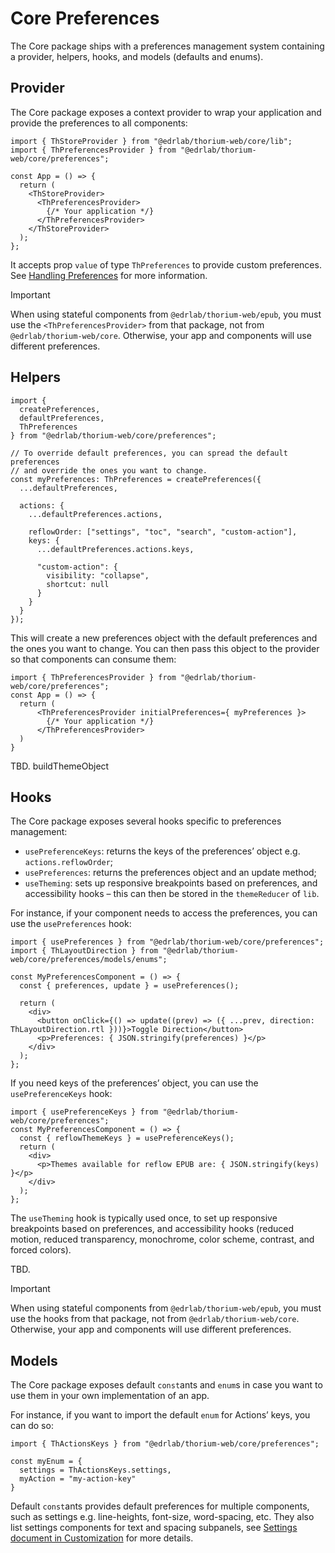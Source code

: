 # Core Preferences

The Core package ships with a preferences management system containing a provider, helpers, hooks, and models (defaults and enums).

## Provider

The Core package exposes a context provider to wrap your application and provide the preferences to all components:

```tsx
import { ThStoreProvider } from "@edrlab/thorium-web/core/lib";
import { ThPreferencesProvider } from "@edrlab/thorium-web/core/preferences";

const App = () => {
  return (
    <ThStoreProvider>
      <ThPreferencesProvider>
        {/* Your application */}
      </ThPreferencesProvider>
    </ThStoreProvider>
  );
};
```

It accepts prop `value` of type `ThPreferences` to provide custom preferences. See [Handling Preferences](../../customization/HandlingPreferences.md) for more information.

> [!IMPORTANT]
> When using stateful components from `@edrlab/thorium-web/epub`, you must use the `<ThPreferencesProvider>` from that package, not from `@edrlab/thorium-web/core`. Otherwise, your app and components will use different preferences.

## Helpers

```tsx
import { 
  createPreferences, 
  defaultPreferences,
  ThPreferences 
} from "@edrlab/thorium-web/core/preferences";

// To override default preferences, you can spread the default preferences
// and override the ones you want to change.
const myPreferences: ThPreferences = createPreferences({
  ...defaultPreferences,

  actions: {
    ...defaultPreferences.actions,
    
    reflowOrder: ["settings", "toc", "search", "custom-action"],
    keys: {
      ...defaultPreferences.actions.keys,

      "custom-action": {
        visibility: "collapse",
        shortcut: null
      }
    }
  }
});
```

This will create a new preferences object with the default preferences and the ones you want to change. You can then pass this object to the provider so that components can consume them:

```tsx
import { ThPreferencesProvider } from "@edrlab/thorium-web/core/preferences";
const App = () => {
  return (
      <ThPreferencesProvider initialPreferences={ myPreferences }>
        {/* Your application */}
      </ThPreferencesProvider>
  )
}
```

TBD. buildThemeObject

## Hooks

The Core package exposes several hooks specific to preferences management:

- `usePreferenceKeys`: returns the keys of the preferences’ object e.g. `actions.reflowOrder`;
- `usePreferences`: returns the preferences object and an update method;
- `useTheming`: sets up responsive breakpoints based on preferences, and accessibility hooks – this can then be stored in the `themeReducer` of `lib`.

For instance, if your component needs to access the preferences, you can use the `usePreferences` hook:

```tsx
import { usePreferences } from "@edrlab/thorium-web/core/preferences";
import { ThLayoutDirection } from "@edrlab/thorium-web/core/preferences/models/enums";

const MyPreferencesComponent = () => {
  const { preferences, update } = usePreferences();

  return (
    <div>
      <button onClick={() => update((prev) => ({ ...prev, direction: ThLayoutDirection.rtl }))}>Toggle Direction</button>
      <p>Preferences: { JSON.stringify(preferences) }</p>
    </div>
  );
};
```

If you need keys of the preferences’ object, you can use the `usePreferenceKeys` hook:

```tsx
import { usePreferenceKeys } from "@edrlab/thorium-web/core/preferences";
const MyPreferencesComponent = () => {
  const { reflowThemeKeys } = usePreferenceKeys();
  return (
    <div>
      <p>Themes available for reflow EPUB are: { JSON.stringify(keys) }</p>
    </div>
  );
};
```

The `useTheming` hook is typically used once, to set up responsive breakpoints based on preferences, and accessibility hooks (reduced motion, reduced transparency, monochrome, color scheme, contrast, and forced colors).

TBD.

> [!IMPORTANT]
> When using stateful components from `@edrlab/thorium-web/epub`, you must use the hooks from that package, not from `@edrlab/thorium-web/core`. Otherwise, your app and components will use different preferences.

## Models

The Core package exposes default `const`ants and `enum`s in case you want to use them in your own implementation of an app.

For instance, if you want to import the default `enum` for Actions’ keys, you can do so:

```tsx
import { ThActionsKeys } from "@edrlab/thorium-web/core/preferences";

const myEnum = {
  settings = ThActionsKeys.settings,
  myAction = "my-action-key"
}
```

Default `const`ants provides default preferences for multiple components, such as settings e.g. line-heights, font-size, word-spacing, etc. They also list settings components for text and spacing subpanels, see [Settings document in Customization](../../customization/HandlingPreferences.md#advanced-components) for more details.
